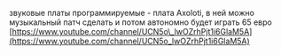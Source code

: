 звуковые платы программируемые - плата Axoloti, в ней можно музыкальный патч сделать и потом автономно будет играть 65 евро [https://www.youtube.com/channel/UCN5o\_lwOZrhPjt1i6GlaM5A](https://www.youtube.com/channel/UCN5o_lwOZrhPjt1i6GlaM5A)

